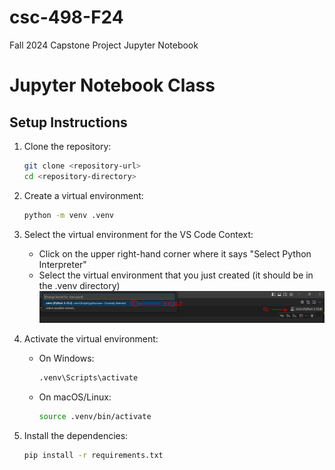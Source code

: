 # csc-498-F24
Fall 2024 Capstone Project Jupyter Notebook

# Jupyter Notebook Class

## Setup Instructions

1. Clone the repository:
   ```bash
   git clone <repository-url>
   cd <repository-directory>
   ```

2. Create a virtual environment:
   ```bash
   python -m venv .venv
   ```

3. Select the virtual environment for the VS Code Context:
   * Click on the upper right-hand corner where it says "Select Python Interpreter"
   * Select the virtual environment that you just created (it should be in the .venv directory)
   ![Set VS Code Environment](assets/set-vs-code-env.png)

4. Activate the virtual environment:
   - On Windows:
     ```bash
     .venv\Scripts\activate
     ```
   - On macOS/Linux:
     ```bash
     source .venv/bin/activate
     ```

5. Install the dependencies:
   ```bash
   pip install -r requirements.txt
   ```

